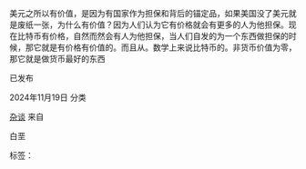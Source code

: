 美元之所以有价值，是因为有国家作为担保和背后的锚定品，如果美国没了美元就是废纸一张，为什么有价值？因为人们认为它有价格就会有更多的人为他担保。现在比特币有价格，自然而然会有人为他担保，当人们自发的为一个东西做担保的时候，那它就是有价格有价值的。而且从。数学上来说比特币的。非货币价值为零，那它就是做货币最好的东西

已发布

2024年11月19日
分类

[杂谈](http://localhost/testsite/category/%e6%9d%82%e8%b0%88/)
来自

白垩

标签：